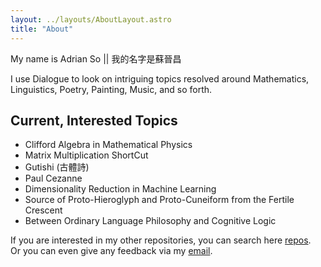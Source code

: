 ```yaml
---
layout: ../layouts/AboutLayout.astro
title: "About"
---
```


My name is Adrian So || 我的名字是蘇晉昌

I use Dialogue to look on intriguing topics resolved around Mathematics, Linguistics, Poetry, Painting, Music, and so forth.

## Current, Interested Topics

- Clifford Algebra in Mathematical Physics
- Matrix Multiplication ShortCut
- Gutishi (古體詩)
- Paul Cezanne
- Dimensionality Reduction in Machine Learning
- Source of Proto-Hieroglyph and Proto-Cuneiform from the Fertile Crescent
- Between Ordinary Language Philosophy and Cognitive Logic

If you are interested in my other repositories, you can search here [repos](https://github.com/25920).  
Or you can even give any feedback via my [email](mailto:starwarsrogueone1123@proton.me).
